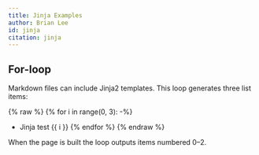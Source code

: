 ```yaml
---
title: Jinja Examples
author: Brian Lee
id: jinja
citation: jinja
---
```


## For-loop

Markdown files can include Jinja2 templates. This loop generates three list items:

{% raw %}
{% for i in range(0, 3): -%}
- Jinja test {{ i }}
{% endfor %}
{% endraw %}

When the page is built the loop outputs items numbered 0–2.
